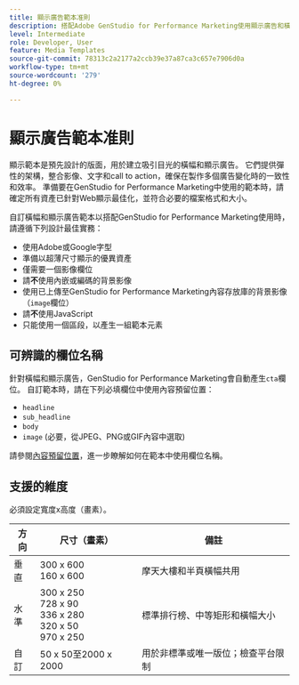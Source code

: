 ```yaml
---
title: 顯示廣告範本准則
description: 搭配Adobe GenStudio for Performance Marketing使用顯示廣告和橫幅範本時，請遵循最佳實務作法。
level: Intermediate
role: Developer, User
feature: Media Templates
source-git-commit: 78313c2a2177a2ccb39e37a87ca3c657e7906d0a
workflow-type: tm+mt
source-wordcount: '279'
ht-degree: 0%

---
```


# 顯示廣告範本准則

顯示範本是預先設計的版面，用於建立吸引目光的橫幅和顯示廣告。 它們提供彈性的架構，整合影像、文字和call to action，確保在製作多個廣告變化時的一致性和效率。 準備要在GenStudio for Performance Marketing中使用的範本時，請確定所有資產已針對Web顯示最佳化，並符合必要的檔案格式和大小。

自訂橫幅和顯示廣告範本以搭配GenStudio for Performance Marketing使用時，請遵循下列設計最佳實務：

- 使用Adobe或Google字型
- 準備以超薄尺寸顯示的優異資產
- 僅需要一個影像欄位
- 請&#x200B;**不**&#x200B;使用內嵌或編碼的背景影像
- 使用已上傳至GenStudio for Performance Marketing內容存放庫的背景影像（`image`欄位）
- 請&#x200B;**不**&#x200B;使用JavaScript
- 只能使用一個區段，以產生一組範本元素

## 可辨識的欄位名稱

針對橫幅和顯示廣告，GenStudio for Performance Marketing會自動產生`cta`欄位。 自訂範本時，請在下列必填欄位中使用內容預留位置：

- `headline`
- `sub_headline`
- `body`
- `image` (必要，從JPEG、PNG或GIF內容中選取)

請參閱[內容預留位置](/help/user-guide/content/customize-template.md#content-placeholders)，進一步瞭解如何在範本中使用欄位名稱。

## 支援的維度

必須設定寬度x高度（畫素）。

| 方向 | 尺寸（畫素） | 備註 |
|--------------|-------------------------------------------------------------|------------------------------------------------------------------|
| 垂直 | 300 x 600<br>160 x 600 | 摩天大樓和半頁橫幅共用 |
| 水準 | 300 x 250<br>728 x 90<br>336 x 280<br>320 x 50<br>970 x 250 | 標準排行榜、中等矩形和橫幅大小 |
| 自訂 | 50 x 50至2000 x 2000 | 用於非標準或唯一版位；檢查平台限制 |

<!-- Potentially add an example

## Template example

+++Example: Display ad template

+++

-->
